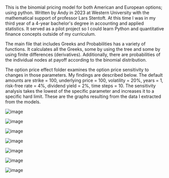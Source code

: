 This is the binomial pricing model for both American and European options; using python. Written by Andy in 2023 at Western University with the mathematical support of professor Lars Stentoft. At this time I was in my third year of a 4-year bachelor's degree in accounting and applied statistics.
It served as a pilot project so I could learn Python and quantitative finance concepts outside of my curriculum.

The main file that includes Greeks and Probabilities has a variety of functions. It calculates all the Greeks, some by using the tree and some by using finite differences (derivatives). Additionally, there are probabilities of the individual nodes at payoff according to the binomial distribution. 

The option price effect folder examines the option price sensitivity to changes in those parameters. My findings are described below. The default amounts are strike = 100, underlying price = 100, volatility = 20%, years = 1, risk-free rate = 4%, dividend yield = 2%, time steps = 10. The sensitivity analysis takes the lowest of the specific parameter and increases it to a specific hard limit. These are the graphs resulting from the data I extracted from the models.

																
![image](https://user-images.githubusercontent.com/125106540/231027367-b9a89bf8-55dc-4d22-a1de-1496d1eb0d05.png)

![image](https://user-images.githubusercontent.com/125106540/231027439-228ba0e5-e221-4d81-b568-c3dcccfc08a8.png)

![image](https://user-images.githubusercontent.com/125106540/231027488-6fbbca4e-db94-4918-9d8c-5d1ec22c9065.png)

![image](https://user-images.githubusercontent.com/125106540/231027582-1cfffbb8-7994-477b-a57f-8d74356ec35b.png)

![image](https://user-images.githubusercontent.com/125106540/231027709-ad47dc13-c76a-47ac-a21e-4314a543d9d9.png)

![image](https://user-images.githubusercontent.com/125106540/231027810-2174adb4-5a87-4ebe-a1ff-3d4c3bafa779.png)

![image](https://user-images.githubusercontent.com/125106540/231027918-e047999e-6dd7-4c78-8b0e-1004474611b0.png)
